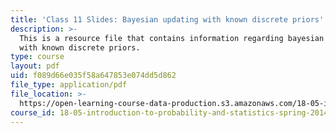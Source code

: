 ```yaml
---
title: 'Class 11 Slides: Bayesian updating with known discrete priors'
description: >-
  This is a resource file that contains information regarding bayesian updating
  with known discrete priors.
type: course
layout: pdf
uid: f089d66e035f58a647853e074dd5d862
file_type: application/pdf
file_location: >-
  https://open-learning-course-data-production.s3.amazonaws.com/18-05-introduction-to-probability-and-statistics-spring-2014/f089d66e035f58a647853e074dd5d862_MIT18_05S14_class11slides.pdf
course_id: 18-05-introduction-to-probability-and-statistics-spring-2014
---
```

